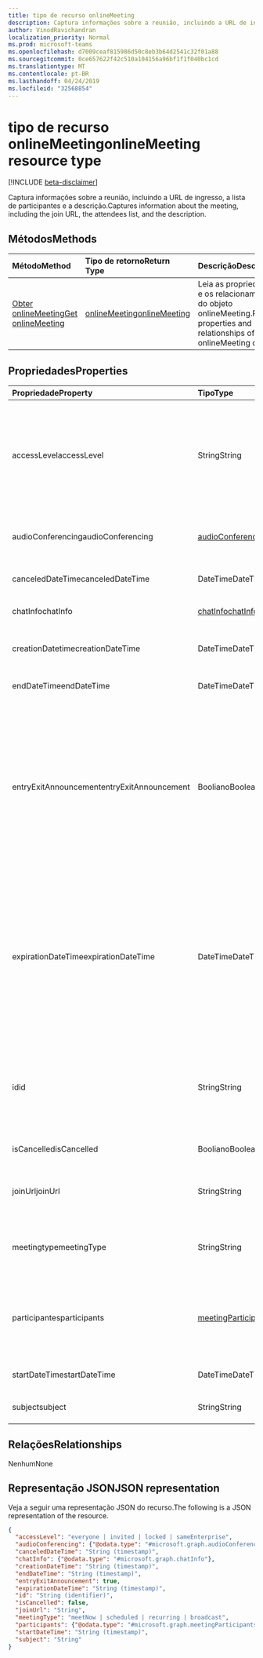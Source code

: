 ```yaml
---
title: tipo de recurso onlineMeeting
description: Captura informações sobre a reunião, incluindo a URL de ingresso, a lista de participantes e a descrição.
author: VinodRavichandran
localization_priority: Normal
ms.prod: microsoft-teams
ms.openlocfilehash: d7009ceaf815986d50c8eb3b64d2541c32f01a88
ms.sourcegitcommit: 0ce657622f42c510a104156a96bf1f1f040bc1cd
ms.translationtype: MT
ms.contentlocale: pt-BR
ms.lasthandoff: 04/24/2019
ms.locfileid: "32568854"
---
```

# <a name="onlinemeeting-resource-type"></a><span data-ttu-id="38976-103">tipo de recurso onlineMeeting</span><span class="sxs-lookup"><span data-stu-id="38976-103">onlineMeeting resource type</span></span>

[!INCLUDE [beta-disclaimer](../../includes/beta-disclaimer.md)]

<span data-ttu-id="38976-104">Captura informações sobre a reunião, incluindo a URL de ingresso, a lista de participantes e a descrição.</span><span class="sxs-lookup"><span data-stu-id="38976-104">Captures information about the meeting, including the join URL, the attendees list, and the description.</span></span>

## <a name="methods"></a><span data-ttu-id="38976-105">Métodos</span><span class="sxs-lookup"><span data-stu-id="38976-105">Methods</span></span>

| <span data-ttu-id="38976-106">Método</span><span class="sxs-lookup"><span data-stu-id="38976-106">Method</span></span>         | <span data-ttu-id="38976-107">Tipo de retorno</span><span class="sxs-lookup"><span data-stu-id="38976-107">Return Type</span></span> | <span data-ttu-id="38976-108">Descrição</span><span class="sxs-lookup"><span data-stu-id="38976-108">Description</span></span> |
|:---------------|:--------|:----------|
| [<span data-ttu-id="38976-109">Obter onlineMeeting</span><span class="sxs-lookup"><span data-stu-id="38976-109">Get onlineMeeting</span></span>](../api/onlinemeeting-get.md) | [<span data-ttu-id="38976-110">onlineMeeting</span><span class="sxs-lookup"><span data-stu-id="38976-110">onlineMeeting</span></span>](onlinemeeting.md) | <span data-ttu-id="38976-111">Leia as propriedades e os relacionamentos do objeto onlineMeeting.</span><span class="sxs-lookup"><span data-stu-id="38976-111">Read properties and relationships of onlineMeeting object.</span></span> |

## <a name="properties"></a><span data-ttu-id="38976-112">Propriedades</span><span class="sxs-lookup"><span data-stu-id="38976-112">Properties</span></span>

| <span data-ttu-id="38976-113">Propriedade</span><span class="sxs-lookup"><span data-stu-id="38976-113">Property</span></span>                  | <span data-ttu-id="38976-114">Tipo</span><span class="sxs-lookup"><span data-stu-id="38976-114">Type</span></span>                                                   | <span data-ttu-id="38976-115">Descrição</span><span class="sxs-lookup"><span data-stu-id="38976-115">Description</span></span>                                                                                                                |
| :------------------------ | :----------------------------------------------------- | :------------------------------------------------------------------------------------------------------------------------- |
| <span data-ttu-id="38976-116">accessLevel</span><span class="sxs-lookup"><span data-stu-id="38976-116">accessLevel</span></span>               | <span data-ttu-id="38976-117">String</span><span class="sxs-lookup"><span data-stu-id="38976-117">String</span></span>                                                 | <span data-ttu-id="38976-118">O nível de acesso que controla a admissão para a reunião online.</span><span class="sxs-lookup"><span data-stu-id="38976-118">The access level that controls admission to the online meeting.</span></span> <span data-ttu-id="38976-119">Os valores possíveis são: `everyone`, `invited`, `locked`, `sameEnterprise`, `unknown`.</span><span class="sxs-lookup"><span data-stu-id="38976-119">Possible values are: `everyone`, `invited`, `locked`, `sameEnterprise`, `unknown`.</span></span> |
| <span data-ttu-id="38976-120">audioConferencing</span><span class="sxs-lookup"><span data-stu-id="38976-120">audioConferencing</span></span>         | [<span data-ttu-id="38976-121">audioConferencing</span><span class="sxs-lookup"><span data-stu-id="38976-121">audioConferencing</span></span>](audioconferencing.md)              | <span data-ttu-id="38976-122">Representa as informações de acesso de telefone de um onlineMeeting.</span><span class="sxs-lookup"><span data-stu-id="38976-122">Represents phone access information for an onlineMeeting.</span></span> |
| <span data-ttu-id="38976-123">canceledDateTime</span><span class="sxs-lookup"><span data-stu-id="38976-123">canceledDateTime</span></span>          | <span data-ttu-id="38976-124">DateTime</span><span class="sxs-lookup"><span data-stu-id="38976-124">DateTime</span></span>                                               | <span data-ttu-id="38976-125">A hora em que a reunião foi cancelada.</span><span class="sxs-lookup"><span data-stu-id="38976-125">The time when the meeting was canceled.</span></span> |
| <span data-ttu-id="38976-126">chatInfo</span><span class="sxs-lookup"><span data-stu-id="38976-126">chatInfo</span></span>                  | [<span data-ttu-id="38976-127">chatInfo</span><span class="sxs-lookup"><span data-stu-id="38976-127">chatInfo</span></span>](chatinfo.md)                                | <span data-ttu-id="38976-128">O chat associado a esta reunião.</span><span class="sxs-lookup"><span data-stu-id="38976-128">The chat associated with this meeting.</span></span> |
| <span data-ttu-id="38976-129">creationDatetime</span><span class="sxs-lookup"><span data-stu-id="38976-129">creationDateTime</span></span>          | <span data-ttu-id="38976-130">DateTime</span><span class="sxs-lookup"><span data-stu-id="38976-130">DateTime</span></span>                                               | <span data-ttu-id="38976-131">A hora em que a reunião foi criada.</span><span class="sxs-lookup"><span data-stu-id="38976-131">The time when the meeting was created.</span></span> <span data-ttu-id="38976-132">ReadOnly.</span><span class="sxs-lookup"><span data-stu-id="38976-132">Readonly.</span></span>
| <span data-ttu-id="38976-133">endDateTime</span><span class="sxs-lookup"><span data-stu-id="38976-133">endDateTime</span></span>               | <span data-ttu-id="38976-134">DateTime</span><span class="sxs-lookup"><span data-stu-id="38976-134">DateTime</span></span>                                               | <span data-ttu-id="38976-135">Hora de término da reunião.</span><span class="sxs-lookup"><span data-stu-id="38976-135">End time of the meeting.</span></span> |
| <span data-ttu-id="38976-136">entryExitAnnouncement</span><span class="sxs-lookup"><span data-stu-id="38976-136">entryExitAnnouncement</span></span>     | <span data-ttu-id="38976-137">Booliano</span><span class="sxs-lookup"><span data-stu-id="38976-137">Boolean</span></span>                                                | <span data-ttu-id="38976-138">O status dos comunicados de presença para a reunião online.</span><span class="sxs-lookup"><span data-stu-id="38976-138">The attendance announcements status for the online meeting.</span></span> <span data-ttu-id="38976-139">Quando os comunicados de presença estiverem habilitados, a reunião online anunciará os nomes do participantswho ingressar na reunião por meio de áudio.</span><span class="sxs-lookup"><span data-stu-id="38976-139">When attendance announcements are enabled, the online meeting will announce the names of the participantswho join the meeting through audio.</span></span> |
| <span data-ttu-id="38976-140">expirationDateTime</span><span class="sxs-lookup"><span data-stu-id="38976-140">expirationDateTime</span></span>        | <span data-ttu-id="38976-141">DateTime</span><span class="sxs-lookup"><span data-stu-id="38976-141">DateTime</span></span>                                               | <span data-ttu-id="38976-142">A data e a hora UTC (tempo Universal Coordenado) absoluta após a qual a reunião online pode ser excluída.</span><span class="sxs-lookup"><span data-stu-id="38976-142">The absolute Coordinated Universal Time (UTC) date and time after which the online meeting can be deleted.</span></span> <span data-ttu-id="38976-143">O dia e a hora devem estar entre um ano antes e dez anos após, a data e a hora atuais no servidor.</span><span class="sxs-lookup"><span data-stu-id="38976-143">The day and time must be between one year before, and ten years after, the current date and time on the server.</span></span> |
| <span data-ttu-id="38976-144">id</span><span class="sxs-lookup"><span data-stu-id="38976-144">id</span></span>                        | <span data-ttu-id="38976-145">String</span><span class="sxs-lookup"><span data-stu-id="38976-145">String</span></span>                                                 | <span data-ttu-id="38976-146">A ID associada à reunião online.</span><span class="sxs-lookup"><span data-stu-id="38976-146">The ID associated with the online meeting.</span></span> <span data-ttu-id="38976-147">Usado em uma solicitação HTTP GET como a ID.</span><span class="sxs-lookup"><span data-stu-id="38976-147">Used in a GET HTTP request as the ID.</span></span> <span data-ttu-id="38976-148">Somente leitura.</span><span class="sxs-lookup"><span data-stu-id="38976-148">Read-only.</span></span> <span data-ttu-id="38976-149">Servidor gerado.</span><span class="sxs-lookup"><span data-stu-id="38976-149">Server generated.</span></span> |
| <span data-ttu-id="38976-150">isCancelled</span><span class="sxs-lookup"><span data-stu-id="38976-150">isCancelled</span></span>               | <span data-ttu-id="38976-151">Booliano</span><span class="sxs-lookup"><span data-stu-id="38976-151">Boolean</span></span>                                                | <span data-ttu-id="38976-152">Se a reunião foi cancelada.</span><span class="sxs-lookup"><span data-stu-id="38976-152">Whether the meeting has been canceled.</span></span> |
| <span data-ttu-id="38976-153">joinUrl</span><span class="sxs-lookup"><span data-stu-id="38976-153">joinUrl</span></span>                   | <span data-ttu-id="38976-154">String</span><span class="sxs-lookup"><span data-stu-id="38976-154">String</span></span>                                                 | <span data-ttu-id="38976-155">A URL que é usada quando a reunião online é associada da Web.</span><span class="sxs-lookup"><span data-stu-id="38976-155">The URL that is used when the online meeting is joined from the web.</span></span> |
| <span data-ttu-id="38976-156">meetingtype</span><span class="sxs-lookup"><span data-stu-id="38976-156">meetingType</span></span>               | <span data-ttu-id="38976-157">String</span><span class="sxs-lookup"><span data-stu-id="38976-157">String</span></span>                                                 | <span data-ttu-id="38976-158">Os valores possíveis são `meetNow`: `scheduled`, `recurring`,,`broadcast`</span><span class="sxs-lookup"><span data-stu-id="38976-158">Possible values are: `meetNow`, `scheduled`, `recurring`, `broadcast`</span></span> |
| <span data-ttu-id="38976-159">participantes</span><span class="sxs-lookup"><span data-stu-id="38976-159">participants</span></span>              | [<span data-ttu-id="38976-160">meetingParticipants</span><span class="sxs-lookup"><span data-stu-id="38976-160">meetingParticipants</span></span>](meetingparticipants.md)          | <span data-ttu-id="38976-161">Os participantes associados à reunião online.</span><span class="sxs-lookup"><span data-stu-id="38976-161">The participants associated with the online meeting.</span></span>  <span data-ttu-id="38976-162">Isso inclui o organizador e os participantes.</span><span class="sxs-lookup"><span data-stu-id="38976-162">This includes the organizer and the attendees.</span></span> |
| <span data-ttu-id="38976-163">startDateTime</span><span class="sxs-lookup"><span data-stu-id="38976-163">startDateTime</span></span>             | <span data-ttu-id="38976-164">DateTime</span><span class="sxs-lookup"><span data-stu-id="38976-164">DateTime</span></span>                                               | <span data-ttu-id="38976-165">Hora de início da reunião.</span><span class="sxs-lookup"><span data-stu-id="38976-165">Start time of the meeting.</span></span> |
| <span data-ttu-id="38976-166">subject</span><span class="sxs-lookup"><span data-stu-id="38976-166">subject</span></span>                   | <span data-ttu-id="38976-167">String</span><span class="sxs-lookup"><span data-stu-id="38976-167">String</span></span>                                                 | <span data-ttu-id="38976-168">O assunto da reunião online.</span><span class="sxs-lookup"><span data-stu-id="38976-168">The subject of the online meeting.</span></span> |

## <a name="relationships"></a><span data-ttu-id="38976-169">Relações</span><span class="sxs-lookup"><span data-stu-id="38976-169">Relationships</span></span>
<span data-ttu-id="38976-170">Nenhum</span><span class="sxs-lookup"><span data-stu-id="38976-170">None</span></span>

## <a name="json-representation"></a><span data-ttu-id="38976-171">Representação JSON</span><span class="sxs-lookup"><span data-stu-id="38976-171">JSON representation</span></span>

<span data-ttu-id="38976-172">Veja a seguir uma representação JSON do recurso.</span><span class="sxs-lookup"><span data-stu-id="38976-172">The following is a JSON representation of the resource.</span></span>

<!-- {
  "blockType": "resource",
  "optionalProperties": [

  ],
  "@odata.type": "microsoft.graph.onlineMeeting"
}-->
```json
{
  "accessLevel": "everyone | invited | locked | sameEnterprise",
  "audioConferencing": {"@odata.type": "#microsoft.graph.audioConferencing"},
  "canceledDateTime": "String (timestamp)",
  "chatInfo": {"@odata.type": "#microsoft.graph.chatInfo"},
  "creationDateTime": "String (timestamp)",
  "endDateTime": "String (timestamp)",
  "entryExitAnnouncement": true,
  "expirationDateTime": "String (timestamp)",
  "id": "String (identifier)",
  "isCancelled": false,
  "joinUrl": "String",
  "meetingType": "meetNow | scheduled | recurring | broadcast",
  "participants": {"@odata.type": "#microsoft.graph.meetingParticipants"},
  "startDateTime": "String (timestamp)",
  "subject": "String"
}
```

<!-- uuid: 8fcb5dbc-d5aa-4681-8e31-b001d5168d79
2015-10-25 14:57:30 UTC -->
<!--
{
  "type": "#page.annotation",
  "description": "onlineMeeting resource",
  "keywords": "",
  "section": "documentation",
  "tocPath": "",
  "suppressions": [
    "Error: /api-reference/beta/resources/onlinemeeting.md:\r\n      Exception processing links.\r\n    System.ArgumentException: Link Definition was null. Link text: !INCLUDE [beta-disclaimer](../../includes/beta-disclaimer.md)\r\n      at ApiDoctor.Validation.DocFile.get_LinkDestinations()\r\n      at ApiDoctor.Validation.DocSet.ValidateLinks(Boolean includeWarnings, String[] relativePathForFiles, IssueLogger issues, Boolean requireFilenameCaseMatch, Boolean printOrphanedFiles)"
  ]
}
-->
